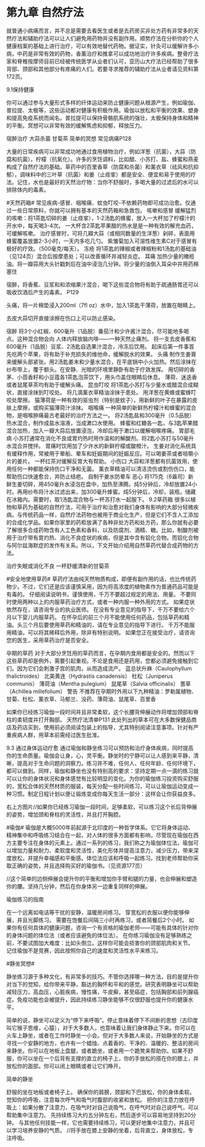 # 第九章 自然疗法

就普通小病痛而言，并不总是需要去看医生或者是去药房买非处方药有非常多的天然疗法和辅助疗法可以让人们避免用药物并没有副作用。顺势疗法在分析你的个人健康档案的基础上进行治疗，可以有效地替代药物。据证实，针灸可以缓解许多小病，中药是非常有效的药物，香薰治疗和推拿可以成功地治疗许多疾病。整骨疗法家和脊椎按摩师目前已经被传统医学从业者们认可，亚历山大疗法已经帮助了很多背部、颈部和其他部分有疼痛的人们。若要寻求推荐的辅助疗法从业者请见资料第172页。

9.1保持健康

你可以通过参与大量形式多样的纤体运动来防止健康问题从根源产生，例如瑜伽、普拉提、太极等，这些运动都对健康有积极作用。瑜伽以放松和平衡的效果、塑身和提高免疫系统而闻名。普拉提可以保持骨骼肌系统的强壮，太极保持身体和精神的平衡。冥想可以非常有效的缓解焦虑和抑郁，释放压力。




宿醉治疗        大蒜杀菌        甘菊茶          简单的冥想
常见病痛P128

大量的日常疾病可以非常成功地通过食用植物治疗，例如洋葱（抗菌），大蒜（防腐和抗菌），柠檬（抗氧化）。许多的烹饪调料，比如醋、小苏打、盐、蜂蜜和燕麦构成了自然疗法的基础。草药中的百里香草（防腐和杀菌）和薰衣草（祛风和抗抑郁），调味料中的三叶草（抗菌）和姜（止痉挛）都是安全、便宜和易于使用的疗法。记住，水也是最好的天然治疗物：当你不舒服时，多喝大量的过滤后的水可以排除体内的毒素。

#天然药箱#
常见疾病-感冒、咽喉痛、蚊虫叮咬-不依赖药物即可成功治愈。仅通过一些日常原料，你就可以拥有基本的天然药箱和急救包。
咳嗽和感冒
缓解猛烈的咳嗽：将1茶匙切碎的姜（止痉挛），1-2汤匙的蜂蜜，放入一大杯加了柠檬汁的开水中，每天喝3-4次。
一大杯含2茶匙苹果醋的热水是是一种有效的解充血药，可缓解咳嗽。
治疗感冒时，可将几瓣大蒜（或相同数量的生洋葱）剁碎，表面用蜂蜜覆盖放置2-3小时，一天内多吃几勺。
紫雏菊加入可溶性维生素C对于感冒有极好的疗效。（500毫克/每天）。
冻疮
将1茶匙的辣椒或者辣椒粉和1汤匙的基础油（见124页）混合后按摩患处；可以改善循环并减轻炎症。
耳痛
加热少量的橄榄油。将一瓣蒜用大头针戳刺后在油中浸泡几分钟。将少量的油倒入耳朵中并用药棉塞住



宿醉，将香蕉、豆浆和和浓缩果汁混合，喝下这些混合物将有助于疏通肠胃还可以吸收饮酒后产生的毒素。
P129



头痛，将一片棉垫浸入200ml（7fl oz）水中，加入1茶匙干薄荷，放置在眼睛上。




去皮大蒜切开直接涂擦在伤口上可以防止感染。

宿醉
将3个小红椒、600毫升（1品脱）番茄汁和少许酱汁混合，尽可能地多喝点。这种混合物会向
人体内释放脑内啡——一种天然止痛剂。
将一支去皮香蕉和600毫升（1品脱）豆浆、2汤匙自选果汁混合，冷冻后饮用。
起床后第一件事首先吃两个苹果，将有助于补充损失的维他命，缓解脱水的效果。
头痛
制作生姜膏来缓解头部紧张。用2汤匙姜末和少量水混合，在平底锅中小火加热。然后涂抹在纱布带上，覆于额头。在安静、光暗的环境里静卧有助于疗效发挥。
用切碎的香茅、小茴香籽和小豆蔻各1茶匙泡茶饮下，用头巾盖住眼睛后休息。
薄荷、迷迭香或者鼠尾草茶均有助于缓解头痛。
昆虫叮咬
将1茶匙小苏打与少量水或醋混合成糊状，直接涂抹到叮咬处。
将几滴薰衣草精油涂抹于患处。
用洋葱在黄蜂或蜜蜂叮咬处摩擦。
猫薄荷是一种有效的驱虫剂（特别是蚊子），用新鲜的叶子在暴露的皮肤上摩擦，或购买猫薄荷汁涂抹。
咽喉痛
一种简单的新鲜热柠檬汁和蜂蜜的混合物，是咽喉肿痛最古老最好的治疗方法之一。
将2汤匙盐和300毫升（0.5品脱）热水混合，制作成盐水溶液，当成漱口水使用。
蜂蜜和红糖各一匙，与3匙苹果醋混合加热，加入一瓣大蒜后放置浸泡，冷却后用于漱口以缓解咽喉疼痛。
胃部毛病
小苏打通常在消化不良或胃灼热时用作温和的解酸剂。将2匙小苏打与50毫升水混合并搅拌。
胃痛时饮用加了少许水的新鲜柠檬或酸橙汁。
生姜对消化系统具有缓释作用，常被用于晕船、晕车和妊娠期间的妊娠反应。可以喝姜茶或者咀嚼小片的姜片。
一杯红茶对缓解反胃大有帮助。
小伤口
大蒜和洋葱都有抗菌效用，使用任何一种都能保持伤口干净和无菌。
薰衣草精油可以清洁烫伤或割伤伤口，能帮助伤口快速愈合，并防止结疤。
自制干姜水防晕车 恶心
将175克（6盎司）新鲜生姜切碎，用450毫升水浸泡在盘中，加热至沸腾。炖5分钟后，冷却放置24小时。再用纱布将汁水过滤出来，加300毫升蜂蜜。炖5分钟后，冷却，装瓶，储藏在冰箱内。需要时，取1汤匙混合物与一杯苏打水一起服下。
9.2草药箱
很多以植物和草药为基础的自然疗法，可用于治疗和治愈对我们身体有影响的大部分轻微疾病。与传统药品一样，自然疗法药物也被用于商业化生产，但是它们不含人工添加的合成化学品。如果你家里的药柜放满了各种非处方药和处方药，那么你就有必要了解很多合成药物含有人工色素和香料，以及防腐剂、酒精、糖。比如，制酸剂被用于治疗带有胃灼热、消化不良症状的疾病，但是其中含有铝化合物。而铝化合物与阿尔兹海默症的发作有关系。所以，下文开始介绍用自然草药代替合成药物的方法。



治疗失眠或消化不良 一杯舒缓清新的甘菊茶

#安全地使用草药#
草药疗法由纯天然物质构成，即便有副作用的话，也比传统药物少。不过，它们还是应该谨慎采用，因为将高浓度的植物素作为普通药品可能是有毒的。
仔细阅读说明书，谨慎使用，千万不要超过规定的用法、用量。
不要同时使用两种以上的内服草药治疗方式，或者一种内服一种外用的方式。
如果症状依然存在，请咨询专业的执业医师。
在没有专业意见的指导下，千万不要给六个月以下婴儿内服草药。
在怀孕后的前三个月不能使用任何药品，包括草药和精油。头三个月后要使用草药和精油的，请在专业意见的指导下进行。
千万不能服用精油，可以将其稀释后外用，除非有特别说明。
如果您正在接受治疗，请咨询您的医生，采用草药治疗是否安全。

孕期的草药
对于大部分烹饪用的草药而言，在孕期内食用都是安全的。然而以下这些草药却是例外，需要引起重视。不论是食用还是药用，您都必须避免接触到它们。因为它们会刺激子宫的肌肉，从而造成流产。
蓝总状升麻（Caulophyllum thalictroides）
北美黄连（Hydrastis canadensis）
杜松（Juniperus communis）
薄荷油（Mentha pulegium）
鼠尾草（Salvia officinalis）
蓍草（Achillea millefolium）
警告   不推荐在孕期时外用以下九种精油：罗勒属植物、甘菊、杜松、薰衣草、马郁兰、没药、薄荷油、鼠尾草、百里香


如果你已经练习瑜伽一段时间并且非常柔软，这个长腰背伸展动作将增加颈部和脊柱的柔韧度并打开胸部。
天然疗法清单P131
此处列出的草本可在大多数保健品商店及药店买到，使用前必须阅读包装上的指导，尤其特别阅读注意事项。针对有严重疾病人群，用草本前需经过医生批准。



9.3 通过身体运动疗愈
通过瑜伽和静坐练习可以预防和治疗身体疾病，同时提高你的生命质量。瑜伽会让身，心，灵平衡。静坐时的宁静可以让人感到来平静，清晰，提高对于生命问题的洞察力。练习并不难，任何人、任何年龄、任何环境下，都可以做到。同样，瑜伽和静坐也没有特别高的要求：坚持定期一点一滴的练习就可以让你的身体状况和身体感觉有比较明显的变化。为你的瑜伽练习投资购买舒服的，宽松合体的天然材质的服装，每天分配一些时间练习，可以让瑜伽运动变成一种习惯。制定日程计划以便让锻炼变成你每天生活一部分：这样会让你获益良多。

右上方图片//如果你已经练习瑜伽一段时间，足够柔软，可以练习这个长后背伸展的姿势，增加颈和脊柱的灵活性，并且打开胸腔。

#瑜伽#
瑜伽是大概5000年前起源于北印度的一种哲学体系。它它将身体运动、精神集中和呼吸练习结合在一起，对人体的很多方面都有影响，尽管现在瑜伽在西方主要专注在身体的元素上。通过一系列的练习，我们称之为瑜伽体位法，瑜伽可以增加力量和耐力、柔软度和灵活性，美化形体并提高注意力，减少压力，带来深度放松，并提升幸福感和平衡感。体位法应该和呼吸一起练习。找到老师帮助你采取正确的姿势，并且选择购买好的瑜伽书。（见资源177页）

//这个简单的边侧伸展会提升你的平衡和增加你手臂和腿的力量，也会伸展和塑造你的腰。坚持几分钟，然后在你身体另一边重复同样的伸展。

瑜伽练习的指南

在一个远离如电话等干扰的安静，温暖房间练习。
穿宽松的衣服以便你能够伸展，并且光脚练习。
需要在饱餐后间隔三小时再练习，或者简餐后2个小时。
如果你有任何具体的健康问题，咨询一个有资格的瑜伽老师——可能有具体的针对你的身体问题的体位法（或者应该避免的体位法）。
在你练习瑜伽没有足够熟练之前，不要试图加大难度：比如头倒立。这样你可能会损害你的颈部肌肉和关节。
记住瑜伽不是竞赛，因此按照你自己的速度和灵活性水平来练习。


#静坐冥想#

静坐练习源于多种文化，有非常多的技巧。不管你选择哪一种方法，目的是提升你对当下的觉知，给你带来平静，豁达的胸怀和平和的感觉。研究表明静坐可以帮助减轻压力，高血压，心脏疾病，慢性痛，牛皮癣，甚至癌症，包括胸部和前列腺癌症。免疫功能也会被提升，因此持续练习静坐能够不仅很舒服也提升你的健康水平。

简单的说，静坐可以定义为“停下来呼吸”。停止意味着停下不间断的思想（古印度叫它猴子思维，心猿），对于大多数人，也意味着让我们身体静止下来。你可以在火车上静坐，或者在工作时静坐一小会。但对于大多数人来说，开始静坐的方式是寻找一个安静的地方，也许有一个蜡烛、点着香的、干净的、温暖的、整洁的房间来静坐。你可以在地板上盘腿，或者跪坐，或者用一个跪凳来帮助你。如果不舒服，你可以坐在一个后背有支撑的直立的椅子上，你的手放松的搭在你的膝上，并放松你的面部。你可以闭上眼睛或者让它们睁开。

简单的静坐

舒服的坐在地板或者椅子上。
确保你的肩膀，颈部和下巴放松，你的身体柔软。
觉知你的呼吸，注意每次呼气和吸气时腹部的收紧和放松。
把你的注意力放在呼吸上：如果分散了注意力，在吸气时对自己说吸气，在呼气时对自己说呼气，可以帮助集中注意力。
先持续练习大约五分钟左右，然后逐步可以容易地坚持到20分钟。
与其他任何技能一样，它也需要持续练习，可以更好地集中注意力，并且可以学习培养安静的气质。
//将手放在膝上安静的坐着，后背直立，身体放松，专注呼吸。

